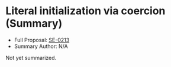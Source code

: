# Literal initialization via coercion (Summary)

* Full Proposal: [SE-0213](https://github.com/apple/swift-evolution/blob/main/proposals/0213-literal-init-via-coercion.md)
* Summary Author: N/A

Not yet summarized.
